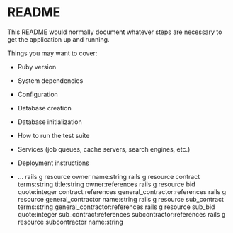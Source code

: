 # README

This README would normally document whatever steps are necessary to get the
application up and running.

Things you may want to cover:

* Ruby version

* System dependencies

* Configuration

* Database creation

* Database initialization

* How to run the test suite

* Services (job queues, cache servers, search engines, etc.)

* Deployment instructions

* ...
rails g resource owner name:string
rails g resource contract terms:string title:string owner:references
rails g resource bid quote:integer contract:references general_contractor:references
rails g resource general_contractor name:string
rails g resource sub_contract terms:string general_contractor:references
rails g resource sub_bid quote:integer sub_contract:references subcontractor:references
rails g resource subcontractor name:string